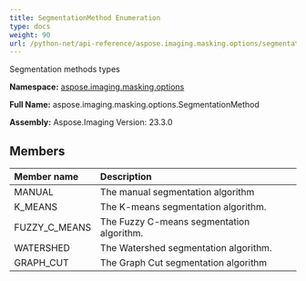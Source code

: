```yaml
---
title: SegmentationMethod Enumeration
type: docs
weight: 90
url: /python-net/api-reference/aspose.imaging.masking.options/segmentationmethod/
---
```


Segmentation methods types

**Namespace:** [aspose.imaging.masking.options](/imaging/python-net/api-reference/aspose.imaging.masking.options/)

**Full Name:** aspose.imaging.masking.options.SegmentationMethod

**Assembly:**  Aspose.Imaging Version: 23.3.0

## **Members**
|**Member name**|**Description**|
| :- | :- |
|MANUAL|The manual segmentation algorithm|
|K_MEANS|The K-means segmentation algorithm.|
|FUZZY_C_MEANS|The Fuzzy C-means segmentation algorithm.|
|WATERSHED|The Watershed segmentation algorithm.|
|GRAPH_CUT|The Graph Cut segmentation algorithm|
